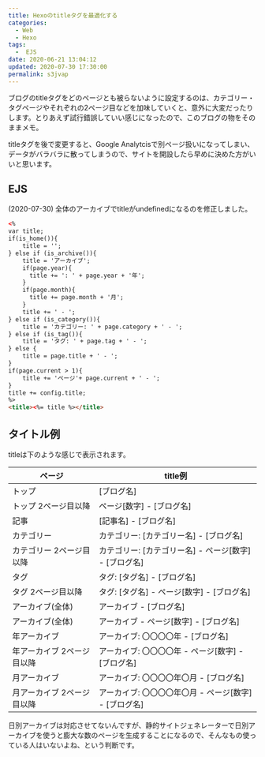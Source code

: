 ```yaml
---
title: Hexoのtitleタグを最適化する
categories:
  - Web
  - Hexo
tags:
  -  EJS
date: 2020-06-21 13:04:12
updated: 2020-07-30 17:30:00
permalink: s3jvap
---
```


ブログのtitleタグをどのページとも被らないように設定するのは、カテゴリー・タグページやそれぞれの2ページ目などを加味していくと、意外に大変だったりします。とりあえず試行錯誤していい感じになったので、このブログの物をそのままメモ。

titleタグを後で変更すると、Google Analytcisで別ページ扱いになってしまい、データがバラバラに散ってしまうので、サイトを開設したら早めに決めた方がいいと思います。

## EJS

<div class="alert notice">
(2020-07-30) 全体のアーカイブでtitleがundefinedになるのを修正しました。
</div>

```html
<%
var title;
if(is_home()){
    title = '';
} else if (is_archive()){
    title = 'アーカイブ';
    if(page.year){
      title += ': ' + page.year + '年';
    }
    if(page.month){
      title += page.month + '月';
    }
    title += ' - ';
} else if (is_category()){
    title = 'カテゴリー: ' + page.category + ' - ';
} else if (is_tag()){
    title = 'タグ: ' + page.tag + ' - ';
} else {
    title = page.title + ' - ';
}
if(page.current > 1){
    title += 'ページ'+ page.current + ' - ';
}
title += config.title;
%>
<title><%= title %></title>
```

## タイトル例

titleは下のような感じで表示されます。


ページ | title例
--- | ---
トップ | [ブログ名]
トップ 2ページ目以降 | ページ[数字] - [ブログ名]
記事 | [記事名] - [ブログ名]
カテゴリー | カテゴリー: [カテゴリー名] - [ブログ名]
カテゴリー 2ページ目以降 | カテゴリー: [カテゴリー名] - ページ[数字] - [ブログ名]
タグ | タグ: [タグ名]  - [ブログ名]
タグ 2ページ目以降 | タグ: [タグ名]  - ページ[数字] - [ブログ名]
アーカイブ(全体) | アーカイブ - [ブログ名]
アーカイブ(全体) | アーカイブ - ページ[数字] - [ブログ名]
年アーカイブ | アーカイブ: 〇〇〇〇年 - [ブログ名]
年アーカイブ 2ページ目以降 | アーカイブ: 〇〇〇〇年 - ページ[数字] - [ブログ名]
月アーカイブ | アーカイブ: 〇〇〇〇年〇月 - [ブログ名]
月アーカイブ 2ページ目以降 | アーカイブ: 〇〇〇〇年〇月 - ページ[数字] - [ブログ名]


日別アーカイブは対応させてないんですが、静的サイトジェネレーターで日別アーカイブを使うと膨大な数のページを生成することになるので、そんなもの使っている人はいないよね、という判断です。
